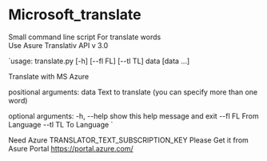 # Microsoft_translate
Small command line script
For translate words   
Use  Asure Translativ API v 3.0

`usage: translate.py [-h] [--fl FL] [--tl TL] data [data ...]

Translate with MS Azure

positional arguments:
  data        Text to translate (you can specify more than one word)

optional arguments:
  -h, --help  show this help message and exit
  --fl FL     From Language
  --tl TL     To Language
`

Need Azure TRANSLATOR_TEXT_SUBSCRIPTION_KEY
Please Get it from Asure Portal
https://portal.azure.com/